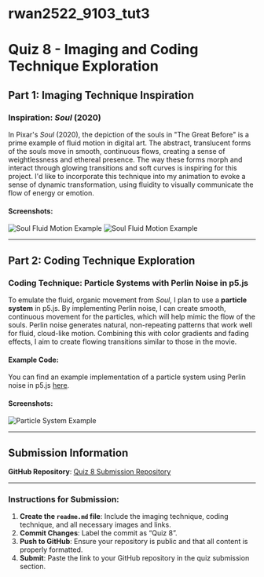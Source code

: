 # rwan2522_9103_tut3

# Quiz 8 - Imaging and Coding Technique Exploration

## Part 1: Imaging Technique Inspiration

### Inspiration: *Soul* (2020)

In Pixar's *Soul* (2020), the depiction of the souls in "The Great Before" is a prime example of fluid motion in digital art. The abstract, translucent forms of the souls move in smooth, continuous flows, creating a sense of weightlessness and ethereal presence. The way these forms morph and interact through glowing transitions and soft curves is inspiring for this project. I'd like to incorporate this technique into my animation to evoke a sense of dynamic transformation, using fluidity to visually communicate the flow of energy or emotion.

#### Screenshots:
![Soul Fluid Motion Example](https://example.com/soul1.png)
![Soul Fluid Motion Example](https://example.com/soul2.png)

---

## Part 2: Coding Technique Exploration

### Coding Technique: Particle Systems with Perlin Noise in p5.js

To emulate the fluid, organic movement from *Soul*, I plan to use a **particle system** in p5.js. By implementing Perlin noise, I can create smooth, continuous movement for the particles, which will help mimic the flow of the souls. Perlin noise generates natural, non-repeating patterns that work well for fluid, cloud-like motion. Combining this with color gradients and fading effects, I aim to create flowing transitions similar to those in the movie.

#### Example Code:  
You can find an example implementation of a particle system using Perlin noise in p5.js [here](https://editor.p5js.org/username/sketches/abcd1234).

#### Screenshots:
![Particle System Example](https://example.com/particle-system.png)

---

## Submission Information

**GitHub Repository**: [Quiz 8 Submission Repository](https://github.com/username/quiz8)

---

### Instructions for Submission:

1. **Create the `readme.md` file**: Include the imaging technique, coding technique, and all necessary images and links.
2. **Commit Changes**: Label the commit as “Quiz 8”.
3. **Push to GitHub**: Ensure your repository is public and that all content is properly formatted.
4. **Submit**: Paste the link to your GitHub repository in the quiz submission section.
